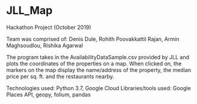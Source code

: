 # JLL_Map
Hackathon Project (October 2019)

Team was comprised of: Denis Dule, Rohith Poovakkattil Rajan, Armin Maghsoudlou, Rishika Agarwal

The program takes in the AvailabilityDataSample.csv provided by JLL and plots the coordinates of the properties on a map. When clicked on, the markers on the map display the name/address of the property, the median price per sq. ft. and the restaurants nearby.

Technologies used: Python 3.7, Google Cloud Libraries/tools used: Google Places API, geopy, folium, pandas
